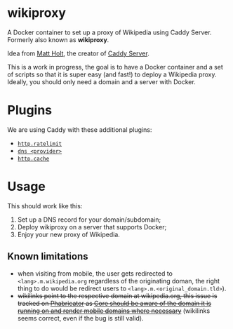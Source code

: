 # wikiproxy

A Docker container to set up a proxy of Wikipedia using Caddy Server. Formerly also known as **wikiproxy**.

Idea from [Matt Holt](https://twitter.com/mholt6/status/858356637937016832), the creator of [Caddy Server](https://caddyserver.com/).

This is a work in progress, the goal is to have a Docker container and a set of scripts so that it is super easy (and fast!) to deploy a Wikipedia proxy. Ideally, you should only need a domain and a server with Docker.


# Plugins

We are using Caddy with these additional plugins:
* [`http.ratelimit`](https://caddyserver.com/docs/http.ratelimit)
* [`dns <provider>`](https://caddyserver.com/docs/tls.dns.ovh)
* [`http.cache`](https://caddyserver.com/docs/http.cache)


# Usage

This should work like this:
1. Set up a DNS record for your domain/subdomain;
2. Deploy wikiproxy on a server that supports Docker;
3. Enjoy your new proxy of Wikipedia.


## Known limitations

* when visiting from mobile, the user gets redirected to `<lang>.m.wikipedia.org` regardless of the originating doman, the right thing to do would be redirect users to `<lang>.m.<original_domain.tld>`).
* <s>wikilinks point to the respective domain at wikipedia.org, this issue is tracked on [Phabricator][Phabricator] as [Core should be aware of the domain it is running on and render mobile domains where necessary][T156847]</s> (wikilinks seems correct, even if the bug is still valid).

[CaddyForum]: https://caddy.community/t/how-to-serve-many-subdomains/2169
[LE_rate_limit]: https://letsencrypt.org/docs/rate-limits/
[Phabricator]: https://phabricator.wikimedia.org/
[T156847]: https://phabricator.wikimedia.org/T156847
